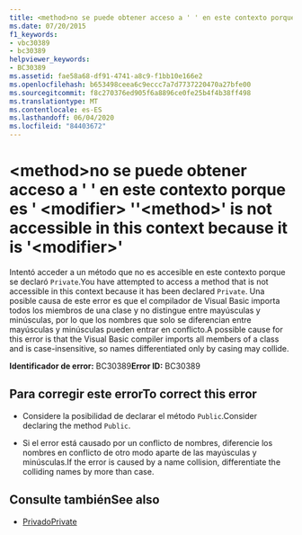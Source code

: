 ```yaml
---
title: <method>no se puede obtener acceso a ' ' en este contexto porque es ' <modifier> '
ms.date: 07/20/2015
f1_keywords:
- vbc30389
- bc30389
helpviewer_keywords:
- BC30389
ms.assetid: fae58a68-df91-4741-a8c9-f1bb10e166e2
ms.openlocfilehash: b653498ceea6c9eccc7a7d7737220470a27bfe00
ms.sourcegitcommit: f8c270376ed905f6a8896ce0fe25b4f4b38ff498
ms.translationtype: MT
ms.contentlocale: es-ES
ms.lasthandoff: 06/04/2020
ms.locfileid: "84403672"
---
```

# <a name="method-is-not-accessible-in-this-context-because-it-is-modifier"></a><span data-ttu-id="87df8-102">\<method>no se puede obtener acceso a ' ' en este contexto porque es ' \<modifier> '</span><span class="sxs-lookup"><span data-stu-id="87df8-102">'\<method>' is not accessible in this context because it is '\<modifier>'</span></span>
<span data-ttu-id="87df8-103">Intentó acceder a un método que no es accesible en este contexto porque se declaró `Private`.</span><span class="sxs-lookup"><span data-stu-id="87df8-103">You have attempted to access a method that is not accessible in this context because it has been declared `Private`.</span></span> <span data-ttu-id="87df8-104">Una posible causa de este error es que el compilador de Visual Basic importa todos los miembros de una clase y no distingue entre mayúsculas y minúsculas, por lo que los nombres que solo se diferencian entre mayúsculas y minúsculas pueden entrar en conflicto.</span><span class="sxs-lookup"><span data-stu-id="87df8-104">A possible cause for this error is that the Visual Basic compiler imports all members of a class and is case-insensitive, so names differentiated only by casing may collide.</span></span>  
  
 <span data-ttu-id="87df8-105">**Identificador de error:** BC30389</span><span class="sxs-lookup"><span data-stu-id="87df8-105">**Error ID:** BC30389</span></span>  
  
## <a name="to-correct-this-error"></a><span data-ttu-id="87df8-106">Para corregir este error</span><span class="sxs-lookup"><span data-stu-id="87df8-106">To correct this error</span></span>  
  
- <span data-ttu-id="87df8-107">Considere la posibilidad de declarar el método `Public`.</span><span class="sxs-lookup"><span data-stu-id="87df8-107">Consider declaring the method `Public`.</span></span>  
  
- <span data-ttu-id="87df8-108">Si el error está causado por un conflicto de nombres, diferencie los nombres en conflicto de otro modo aparte de las mayúsculas y minúsculas.</span><span class="sxs-lookup"><span data-stu-id="87df8-108">If the error is caused by a name collision, differentiate the colliding names by more than case.</span></span>  
  
## <a name="see-also"></a><span data-ttu-id="87df8-109">Consulte también</span><span class="sxs-lookup"><span data-stu-id="87df8-109">See also</span></span>

- [<span data-ttu-id="87df8-110">Privado</span><span class="sxs-lookup"><span data-stu-id="87df8-110">Private</span></span>](../language-reference/modifiers/private.md)
